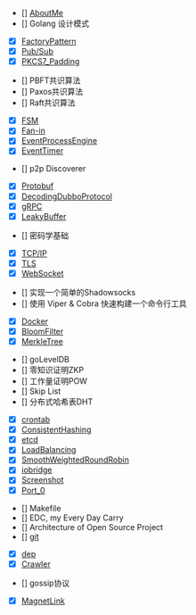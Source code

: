 - [] [AboutMe](AboutMe.md)
- [] Golang 设计模式
- [x] [FactoryPattern](FactoryPattern.md)
- [x] [Pub/Sub](PubSub.md)
- [x] [PKCS7_Padding](PKCS7_Padding.md)
- [] PBFT共识算法
- [] Paxos共识算法
- [] Raft共识算法
- [x] [FSM](FSM.md)
- [x] [Fan-in](Fanin.md)
- [x] [EventProcessEngine](EventProcessEngine.md)
- [x] [EventTimer](EventTimer.md)
- [] p2p Discoverer
- [x] [Protobuf](Protobuf.md)
- [x] [DecodingDubboProtocol](DecodingDubboProtocol.md)
- [x] [gRPC](gRPC.md)
- [x] [LeakyBuffer](LeakyBuffer.md)
- [] 密码学基础
- [x] [TCP/IP](TCP_IP.md)
- [x] [TLS](TLS.md)
- [x] [WebSocket](WebSocket.md)
- [] 实现一个简单的Shadowsocks
- [] 使用 Viper & Cobra 快速构建一个命令行工具
- [x] [Docker](Docker.md)
- [x] [BloomFilter](BloomFilter.md)
- [x] [MerkleTree](MerkleTree.md)
- [] goLevelDB
- [] 零知识证明ZKP
- [] 工作量证明POW
- [] Skip List
- [] 分布式哈希表DHT
- [x] [crontab](Crontab.md)
- [x] [ConsistentHashing](ConsistentHashing.md)
- [x] [etcd](etcd.md)
- [x] [LoadBalancing](LoadBalancing.md)
- [x] [SmoothWeightedRoundRobin](SmoothWeightedRoundRobin.md)
- [x] [iobridge](iobridge.md)
- [x] [Screenshot](Screenshot.md)
- [x] [Port_0](Port_0.md)
- [] Makefile
- [] EDC, my Every Day Carry
- [] Architecture of Open Source Project
- [] [git](git.md)
- [x] [dep](dep.md)
- [x] [Crawler](Crawler.md)
- [] gossip协议
- [x] [MagnetLink](MagnetLink.md)
